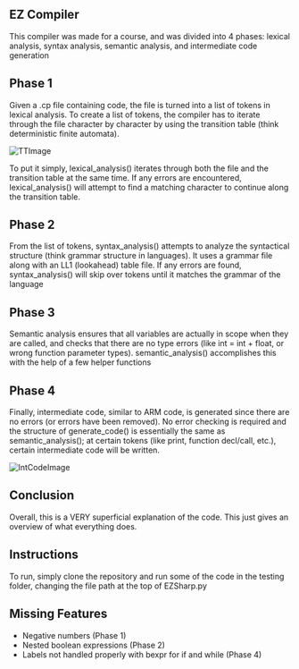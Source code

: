 ## EZ Compiler
This compiler was made for a course, and was divided into 4 phases: lexical analysis, syntax analysis, semantic analysis, and intermediate code generation

## Phase 1
Given a .cp file containing code, the file is turned into a list of tokens in lexical analysis. To create a list of tokens, the compiler has to iterate through the file character by character by using the transition table (think deterministic finite automata). 

![TTImage](https://github.com/trif2/EZ-Compiler/assets/72584875/e4239e16-9525-4746-a885-4325fca7fef7)

To put it simply, lexical_analysis() iterates through both the file and the transition table at the same time. If any errors are encountered, lexical_analysis() will attempt to find a matching character to continue along the transition table.

## Phase 2
From the list of tokens, syntax_analysis() attempts to analyze the syntactical structure (think grammar structure in languages). It uses a grammar file along with an LL1 (lookahead) table file. If any errors are found, syntax_analysis() will skip over tokens until it matches the grammar of the language

## Phase 3
Semantic analysis ensures that all variables are actually in scope when they are called, and checks that there are no type errors (like int = int + float, or wrong function parameter types). semantic_analysis() accomplishes this with the help of a few helper functions

## Phase 4
Finally, intermediate code, similar to ARM code, is generated since there are no errors (or errors have been removed). No error checking is required and the structure of generate_code() is essentially the same as semantic_analysis(); at certain tokens (like print, function decl/call, etc.), certain intermediate code will be written.

![IntCodeImage](https://github.com/trif2/EZ-Compiler/assets/72584875/1479513e-7298-4884-aee2-488703697b3f)

## Conclusion
Overall, this is a VERY superficial explanation of the code. This just gives an overview of what everything does.

## Instructions
To run, simply clone the repository and run some of the code in the testing folder, changing the file path at the top of EZSharp.py

## Missing Features
- Negative numbers (Phase 1)
- Nested boolean expressions (Phase 2)
- Labels not handled properly with bexpr for if and while (Phase 4)
